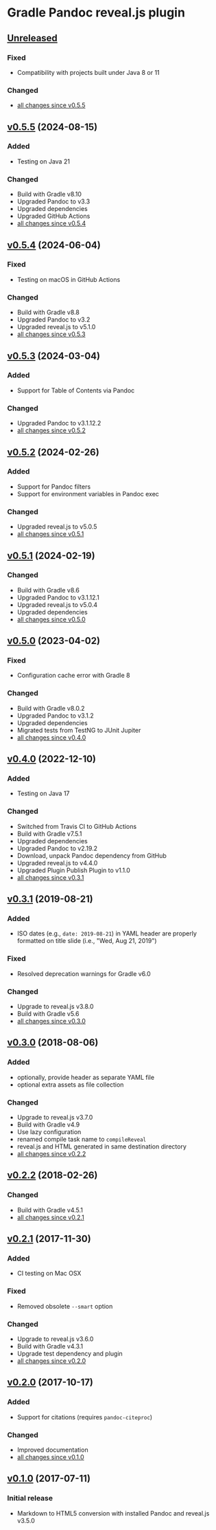 Gradle Pandoc reveal.js plugin
==============================

[Unreleased]
------------

### Fixed

- Compatibility with projects built under Java 8 or 11

### Changed

- [all changes since v0.5.5]

[v0.5.5] (2024-08-15)
---------------------

### Added

- Testing on Java 21

### Changed

- Build with Gradle v8.10
- Upgraded Pandoc to v3.3
- Upgraded dependencies
- Upgraded GitHub Actions
- [all changes since v0.5.4]

[v0.5.4] (2024-06-04)
---------------------

### Fixed

- Testing on macOS in GitHub Actions

### Changed

- Build with Gradle v8.8
- Upgraded Pandoc to v3.2
- Upgraded reveal.js to v5.1.0
- [all changes since v0.5.3]

[v0.5.3] (2024-03-04)
---------------------

### Added

- Support for Table of Contents via Pandoc

### Changed

- Upgraded Pandoc to v3.1.12.2
- [all changes since v0.5.2]

[v0.5.2] (2024-02-26)
---------------------

### Added

- Support for Pandoc filters
- Support for environment variables in Pandoc exec

### Changed

- Upgraded reveal.js to v5.0.5
- [all changes since v0.5.1]

[v0.5.1] (2024-02-19)
---------------------

### Changed

- Build with Gradle v8.6
- Upgraded Pandoc to v3.1.12.1
- Upgraded reveal.js to v5.0.4
- Upgraded dependencies
- [all changes since v0.5.0]

[v0.5.0] (2023-04-02)
---------------------

### Fixed

- Configuration cache error with Gradle 8

### Changed

- Build with Gradle v8.0.2
- Upgraded Pandoc to v3.1.2
- Upgraded dependencies
- Migrated tests from TestNG to JUnit Jupiter
- [all changes since v0.4.0]

[v0.4.0] (2022-12-10)
---------------------

### Added

- Testing on Java 17

### Changed

- Switched from Travis CI to GitHub Actions
- Build with Gradle v7.5.1
- Upgraded dependencies
- Upgraded Pandoc to v2.19.2
- Download, unpack Pandoc dependency from GitHub
- Upgraded reveal.js to v4.4.0
- Upgraded Plugin Publish Plugin to v1.1.0
- [all changes since v0.3.1]

[v0.3.1] (2019-08-21)
---------------------

### Added

- ISO dates (e.g., `date: 2019-08-21`) in YAML header are properly formatted on title slide (i.e., "Wed, Aug 21, 2019")

### Fixed

- Resolved deprecation warnings for Gradle v6.0

### Changed

- Upgrade to reveal.js v3.8.0
- Build with Gradle v5.6
- [all changes since v0.3.0]

[v0.3.0] (2018-08-06)
---------------------

### Added

- optionally, provide header as separate YAML file
- optional extra assets as file collection

### Changed

- Upgrade to reveal.js v3.7.0
- Build with Gradle v4.9
- Use lazy configuration
- renamed compile task name to `compileReveal`
- reveal.js and HTML generated in same destination directory
- [all changes since v0.2.2]

[v0.2.2] (2018-02-26)
---------------------

### Changed

- Build with Gradle v4.5.1
- [all changes since v0.2.1]

[v0.2.1] (2017-11-30)
---------------------

### Added

- CI testing on Mac OSX

### Fixed

- Removed obsolete `--smart` option

### Changed

- Upgrade to reveal.js v3.6.0
- Build with Gradle v4.3.1
- Upgrade test dependency and plugin
- [all changes since v0.2.0]

[v0.2.0] (2017-10-17)
---------------------

### Added

- Support for citations (requires `pandoc-citeproc`)

### Changed

- Improved documentation
- [all changes since v0.1.0]

[v0.1.0] (2017-07-11)
---------------------

### Initial release

- Markdown to HTML5 conversion with installed Pandoc and reveal.js v3.5.0

[Unreleased]: https://github.com/m2ci-msp/gradle-pandoc-reveal-plugin/tree/master
[all changes since v0.5.5]: https://github.com/m2ci-msp/gradle-pandoc-reveal-plugin/compare/v0.5.5...HEAD
[v0.5.5]: https://github.com/m2ci-msp/gradle-pandoc-reveal-plugin/releases/tag/v0.5.5
[all changes since v0.5.4]: https://github.com/m2ci-msp/gradle-pandoc-reveal-plugin/compare/v0.5.4...v0.5.5
[v0.5.4]: https://github.com/m2ci-msp/gradle-pandoc-reveal-plugin/releases/tag/v0.5.4
[all changes since v0.5.3]: https://github.com/m2ci-msp/gradle-pandoc-reveal-plugin/compare/v0.5.3...v0.5.4
[v0.5.3]: https://github.com/m2ci-msp/gradle-pandoc-reveal-plugin/releases/tag/v0.5.3
[all changes since v0.5.2]: https://github.com/m2ci-msp/gradle-pandoc-reveal-plugin/compare/v0.5.2...v0.5.3
[v0.5.2]: https://github.com/m2ci-msp/gradle-pandoc-reveal-plugin/releases/tag/v0.5.2
[all changes since v0.5.1]: https://github.com/m2ci-msp/gradle-pandoc-reveal-plugin/compare/v0.5.1...v0.5.2
[v0.5.1]: https://github.com/m2ci-msp/gradle-pandoc-reveal-plugin/releases/tag/v0.5.1
[all changes since v0.5.0]: https://github.com/m2ci-msp/gradle-pandoc-reveal-plugin/compare/v0.5.0...v0.5.1
[v0.5.0]: https://github.com/m2ci-msp/gradle-pandoc-reveal-plugin/releases/tag/v0.5.0
[all changes since v0.4.0]: https://github.com/m2ci-msp/gradle-pandoc-reveal-plugin/compare/v0.4.0...v0.5.0
[v0.4.0]: https://github.com/m2ci-msp/gradle-pandoc-reveal-plugin/releases/tag/v0.4.0
[all changes since v0.3.1]: https://github.com/m2ci-msp/gradle-pandoc-reveal-plugin/compare/v0.3.1...v0.4.0
[v0.3.1]: https://github.com/m2ci-msp/gradle-pandoc-reveal-plugin/releases/tag/v0.3.1
[all changes since v0.3.0]: https://github.com/m2ci-msp/gradle-pandoc-reveal-plugin/compare/v0.3.0...v0.3.1
[v0.3.0]: https://github.com/m2ci-msp/gradle-pandoc-reveal-plugin/releases/tag/v0.3.0
[all changes since v0.2.2]: https://github.com/m2ci-msp/gradle-pandoc-reveal-plugin/compare/v0.2.2...v0.3.0
[v0.2.2]: https://github.com/m2ci-msp/gradle-pandoc-reveal-plugin/releases/tag/v0.2.2
[all changes since v0.2.1]: https://github.com/m2ci-msp/gradle-pandoc-reveal-plugin/compare/v0.2.1...v0.2.2
[v0.2.1]: https://github.com/m2ci-msp/gradle-pandoc-reveal-plugin/releases/tag/v0.2.1
[all changes since v0.2.0]: https://github.com/m2ci-msp/gradle-pandoc-reveal-plugin/compare/v0.2.0...v0.2.1
[v0.2.0]: https://github.com/m2ci-msp/gradle-pandoc-reveal-plugin/releases/tag/v0.2.0
[all changes since v0.1.0]: https://github.com/m2ci-msp/gradle-pandoc-reveal-plugin/compare/v0.1.0...v0.2.0
[v0.1.0]: https://github.com/m2ci-msp/gradle-pandoc-reveal-plugin/releases/tag/v0.1.0
